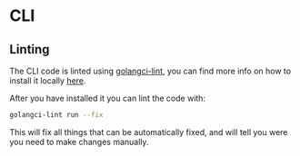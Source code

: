 # CLI

## Linting

The CLI code is linted using [golangci-lint](https://golangci-lint.run/), you can find more info
on how to install it locally [here](https://golangci-lint.run/welcome/install/#local-installation).

After you have installed it you can lint the code with:

```bash
golangci-lint run --fix
```

This will fix all things that can be automatically fixed,
and will tell you were you need to make changes manually.